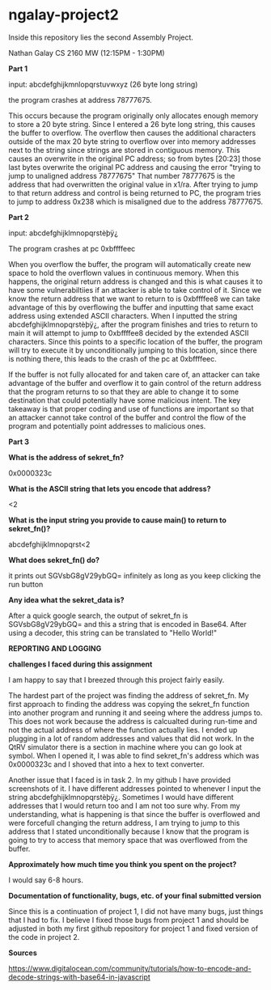 # ngalay-project2

Inside this repository lies the second Assembly Project.

Nathan Galay CS 2160 MW (12:15PM - 1:30PM)

**Part 1**

input: abcdefghijkmnlopqrstuvwxyz (26 byte long string)

the program crashes at address 78777675. 

This occurs because the program originally only allocates enough memory to store a 20 byte string. Since I entered a 26 byte long string, this causes the buffer to overflow. The overflow then causes the additional characters outside of the max 20 byte string to overflow over into memory addresses next to the string since strings are stored in contiguous memory. This causes an overwrite in the original PC address; so from bytes [20:23] those last bytes overwrite the original PC address and causing the error "trying to jump to unaligned address 78777675" That number 78777675 is the address that had overwritten the original value in x1/ra. After trying to jump to that return address and control is being returned to PC, the program tries to jump to address 0x238 which is misaligned due to the address 78777675. 

**Part 2**

input: abcdefghijklmnopqrstèþÿ¿

The program crashes at pc 0xbffffeec 

When you overflow the buffer, the program will automatically create new space to hold the overflown values in continuous memory. When this happens, the original return address is changed and this is what causes it to have some vulnerabiltiies if an attacker is able to take control of it. Since we know the return address that we want to return to is 0xbffffee8 we can take advantage of this by overflowing the buffer and inputting that same exact address using extended ASCII characters. When I inputted the string abcdefghijklmnopqrstèþÿ¿, after the program finishes and tries to return to main it will attempt to jump to 0xbffffee8 decided by the extended ASCII characters. Since this points to a specific location of the buffer, the program will try to execute it by unconditionally jumping to this location, since there is nothing there, this leads to the crash of the pc at 0xbffffeec.

If the buffer is not fully allocated for and taken care of, an attacker can take advantage of the buffer and overflow it to gain control of the return address that the program returns to so that they are able to change it to some destination that could potentially have some malicious intent. The key takeaway is that proper coding and use of functions are important so that an attacker cannot take control of the buffer and control the flow of the program and potentially point addresses to malicious ones.

**Part 3**

**What is the address of sekret_fn?**

0x0000323c

**What is the ASCII string that lets you encode that address?**

<2

**What is the input string you provide to cause main() to return to sekret_fn()?**

abcdefghijklmnopqrst<2

**What does sekret_fn() do?**

it prints out SGVsbG8gV29ybGQ= infinitely as long as you keep clicking the run button

**Any idea what the sekret_data is?**

After a quick google search, the output of sekret_fn is SGVsbG8gV29ybGQ= and this a string that is encoded in Base64. After using a decoder, this string can be translated to "Hello World!"

**REPORTING AND LOGGING**

**challenges I faced during this assignment**

I am happy to say that I breezed through this project fairly easily. 

The hardest part of the project was finding the address of sekret_fn. My first approach to finding the address was copying the sekret_fn function into another program and running it and seeing where the address jumps to. This does not work because the address is calcualted during run-time and not the actual address of where the function actually lies. I ended up plugging in a lot of random addresses and values that did not work. In the QtRV simulator there is a section in machine where you can go look at symbol. When I opened it, I was able to find sekret_fn's address which was 0x0000323c and I shoved that into a hex to text converter.


Another issue that I faced is in task 2. In my github I have provided screenshots of it. I have different addresses pointed to whenever I input the string abcdefghijklmnopqrstèþÿ¿. Sometimes I would have different addresses that I would return too and I am not too sure why. From my understanding, what is happening is that since the buffer is overflowed and were forcefull changing the return address, I am trying to jump to this address that I stated unconditionally because I know that the program is going to try to access that memory space that was overflowed from the buffer.

**Approximately how much time you think you spent on the project?**

I would say 6-8 hours.

**Documentation of functionality, bugs, etc. of your final submitted version**

Since this is a continuation of project 1, I did not have many bugs, just things that I had to fix. I believe I fixed those bugs from project 1 and should be adjusted in both my first github repository for project 1 and fixed version of the code in project 2.

**Sources**

https://www.digitalocean.com/community/tutorials/how-to-encode-and-decode-strings-with-base64-in-javascript
